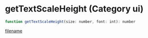 # getTextScaleHeight (Category ui)

```js
function getTextScaleHeight(size: number, font: int): number
```

[filename](getTextScaleHeight_m.md ':include')